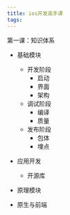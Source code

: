 ```yaml
---
title: ios开发高手课
tags:
---
```


第一课：知识体系
+ 基础模块
  + 开发阶段
    + 启动
    + 界面
    + 架构
  + 调试阶段
    + 编译
    + 质量
  + 发布阶段
    + 包体
    + 埋点

+ 应用开发
    + 开源库
+ 原理模块

+ 原生与前端
